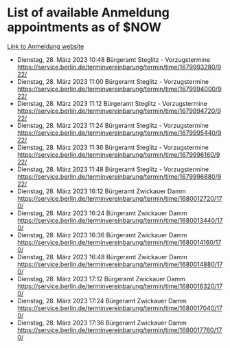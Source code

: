 # List of available Anmeldung appointments as of $NOW
[Link to Anmeldung website](https://service.berlin.de/terminvereinbarung/termin/tag.php?termin=1&anliegen[]=120686&dienstleisterlist=122210,122217,327316,122219,327312,122227,327314,122231,327346,122243,327348,122254,122252,329742,122260,329745,122262,329748,122271,327278,122273,327274,122277,327276,330436,122280,327294,122282,327290,122284,327292,122291,327270,122285,327266,122286,327264,122296,327268,150230,329760,122297,327286,122294,327284,122312,329763,122314,329775,122304,327330,122311,327334,122309,327332,317869,122281,327352,122279,329772,122283,122276,327324,122274,327326,122267,329766,122246,327318,122251,327320,122257,327322,122208,327298,122226,327300&herkunft=http%3A%2F%2Fservice.berlin.de%2Fdienstleistung%2F120686%2F)
- Dienstag, 28. März 2023 10:48 Bürgeramt Steglitz - Vorzugstermine https://service.berlin.de/terminvereinbarung/termin/time/1679993280/922/
- Dienstag, 28. März 2023 11:00 Bürgeramt Steglitz - Vorzugstermine https://service.berlin.de/terminvereinbarung/termin/time/1679994000/922/
- Dienstag, 28. März 2023 11:12 Bürgeramt Steglitz - Vorzugstermine https://service.berlin.de/terminvereinbarung/termin/time/1679994720/922/
- Dienstag, 28. März 2023 11:24 Bürgeramt Steglitz - Vorzugstermine https://service.berlin.de/terminvereinbarung/termin/time/1679995440/922/
- Dienstag, 28. März 2023 11:36 Bürgeramt Steglitz - Vorzugstermine https://service.berlin.de/terminvereinbarung/termin/time/1679996160/922/
- Dienstag, 28. März 2023 11:48 Bürgeramt Steglitz - Vorzugstermine https://service.berlin.de/terminvereinbarung/termin/time/1679996880/922/
- Dienstag, 28. März 2023 16:12 Bürgeramt Zwickauer Damm https://service.berlin.de/terminvereinbarung/termin/time/1680012720/170/
- Dienstag, 28. März 2023 16:24 Bürgeramt Zwickauer Damm https://service.berlin.de/terminvereinbarung/termin/time/1680013440/170/
- Dienstag, 28. März 2023 16:36 Bürgeramt Zwickauer Damm https://service.berlin.de/terminvereinbarung/termin/time/1680014160/170/
- Dienstag, 28. März 2023 16:48 Bürgeramt Zwickauer Damm https://service.berlin.de/terminvereinbarung/termin/time/1680014880/170/
- Dienstag, 28. März 2023 17:12 Bürgeramt Zwickauer Damm https://service.berlin.de/terminvereinbarung/termin/time/1680016320/170/
- Dienstag, 28. März 2023 17:24 Bürgeramt Zwickauer Damm https://service.berlin.de/terminvereinbarung/termin/time/1680017040/170/
- Dienstag, 28. März 2023 17:36 Bürgeramt Zwickauer Damm https://service.berlin.de/terminvereinbarung/termin/time/1680017760/170/
